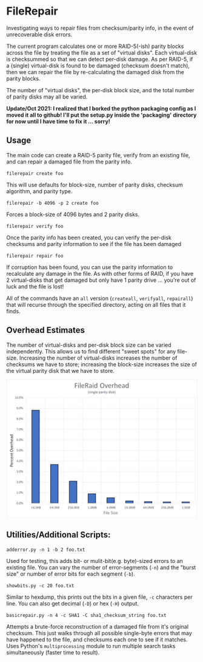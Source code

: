 # FileRepair
Investigating ways to repair files from checksum/parity info, in the event of unrecoverable disk errors.

The current program calculates one or more RAID-5(-ish) parity blocks across the file by treating the file
as a set of "virtual disks".  Each virtual-disk is checksummed so that we can detect per-disk damage.
As per RAID-5, if a (single) virtual-disk is found to be damaged (checksum doesn't match), then we
can repair the file by re-calculating the damaged disk from the parity blocks.

The number of "virtual disks", the per-disk block size, and the total number of parity disks
may all be varied.

**Update/Oct 2021: I realized that I borked the python packaging config as I moved it all to
github!  I'll put the setup.py inside the 'packaging' directory for now until I have time
to fix it ... sorry!**

## Usage
The main code can create a RAID-5 parity file, verify from an existing file, and can repair
a damaged file from the parity info.

```
filerepair create foo
```
This will use defaults for block-size, number of parity disks, checksum algorithm, and
parity type.

```
filerepair -b 4096 -p 2 create foo
```
Forces a block-size of 4096 bytes and 2 parity disks.

```
filerepair verify foo
```
Once the parity info has been created, you can verify the per-disk checksums and parity 
information to see if the file has been damaged

```
filerepair repair foo
```
If corruption has been found, you can use the parity information to recalculate any
damage in the file.  As with other forms of RAID, if you have 2 virtual-disks that get
damaged but only have 1 parity drive ... you're out of luck and the file is lost!

All of the commands have an `all` version (`createall`, `verifyall`, `repairall`) that
will recurse through the specified directory, acting on all files that it finds.  

## Overhead Estimates
The number of virtual-disks and per-disk block size can be varied independently.  This allows us
to find different "sweet spots" for any file-size.  Increasing the number of virtual-disks increases
the number of checksums we have to store; increasing the block-size increases the size of the
virtual parity disk that we have to store.

![Graph of overheads](filerepair_overheads.png)

## Utilities/Additional Scripts:
```
adderror.py -n 1 -b 2 foo.txt
```
Used for testing, this adds bit- or mulit-bit(e.g. byte)-sized errors to an existing file. 
You can vary the number of error-segments (``-n``) and the "burst size" or number of error 
bits for each segment (``-b``).

```
showbits.py -c 20 foo.txt
```
Similar to hexdump, this prints out the bits in a given file, ``-c`` characters per line.
You can also get decimal (``-D``) or hex (``-H``) output.

```
basicrepair.py -n 4 -c SHA1 -C sha1_checksum_string foo.txt
```
Attempts a brute-force reconstruction of a damaged file from it's original checksum.
This just walks through all possible single-byte errors that may have happened to the
file, and checksums each one to see if it matches.  Uses Python's ``multiprocessing``
module to run multiple search tasks simultaneously (faster time to result).

